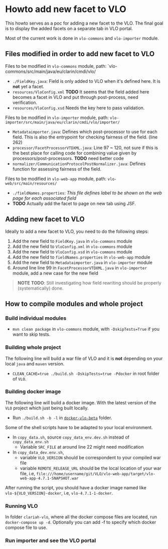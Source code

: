 # Howto add new facet to VLO

This howto serves as a poc for adding a new facet to the VLO. The final goal is to display the added facets on a 
separate tab in VLO portal. 

Most of the current work is done in `vlo-commons` and `vlo-importer` module.  

## Files modified in order to add new facet to VLO 
Files to be modified in `vlo-commons` module, path: `vlo-commons/src/main/java/eu/clarin/cmdi/vlo/
- `./FieldKey.java`: Field is only added to VLO when it's defined here. It is **not** yet a facet. 
- `resources/VloConfig.xml` **TODO** It seems that the field added here becomes a facet in VLO and put through post-process, need verification. 
- `resources/VloConfig.xsd` Needs the key here to pass validation. 

Files to be modified in `vlo-importer` module, path: `vlo-importer/src/main/java/eu/clarin/cmdi/vlo/importer/`
- `Metadataimporter.java`: Defines which post-processor to use for each field. This is also the entrypoint for checking fairness of the field. (line 262)
- `processor/FacetProcessorVTDXML.java`: Line 97 ~ 120, not sure if this is the best place for calling code for combining value given by processors/post-processors. **TODO** need better code 
- `normalizer/CommunicationProtocolPostNormalizer.java`: Defines function for assessing fairness of the field. 

Files to be modified in `vlo-web-app` module, path: `vlo-web/src/main/resources/`
- `./fieldNames.properties`: *This file defines label to be shown on the web page for each associated field*
- **TODO** Actually add the facet to page on new tab using JSF. 

## Adding new facet to VLO
Ideally to add a new facet to VLO, you need to do the following steps:
1. Add the new field to `FieldKey.java` in `vlo-commons` module
2. Add the new field to `VloConfig.xml` in `vlo-commons` module
3. Add the new field to `VloConfig.xsd` in `vlo-commons` module
4. Add the new field to `fieldNames.properties` in `vlo-web-app` module
5. Add the new field to `Metadataimporter.java` in `vlo-importer` module
6. Around line line 99 in `FacetProcessorVTDXML.java` in `vlo-importer` module, add a new case for the new field

> **NOTE** **TODO**: Still investigating how field rewriting should be properly (systematically) done.

## How to compile modules and whole project
### Build individual modules
- `mvn clean package` in `vlo-commons` module, with `-DskipTests=True` if you want to skip tests. 

### Building whole project
The following line will build a war file of VLO and it is **not** depending on your local `java` and `maven` version.

- `CLEAN_CACHE=true ./build.sh -DskipTests=true -Pdocker` in root folder of `VLO`. 

### Building docker image
The following line will build a docker image. With the latest version of the `VLO` project which just being built locally.
- Run `./build.sh -b -l` in [`docker-vlo-beta`](https://gitlab.com/CLARIN-ERIC/docker-vlo-beta) folder.

Some of the shell scripts have to be adapted to your local environment.
- In `copy_data.sh`, source `copy_data_env.dev.sh` instead of `copy_data_env.sh`
  - Variable `SRC_FILE` at around line 22 might need modification
- In `copy_data_dev.env.sh`, 
  - variable `VLO_VERSION` should be correspondent to your compiled war file
  - variable `REMOTE_RELEASE_URL` should be the local location of your war file, i.e, `file:///home/username/git/VLO/vlo-web-app/target/vlo-web-app-4.7.1-SNAPSHOT.war`

After running the script, you should have a docker image named like `vlo-${VLO_VERSION}-docker`, i.e, `vlo-4.7.1-1-docker`.

### Running VLO
In folder `clariah-vlo`, where all the docker compose files are located, run `docker-compose up -d`. Optionally you can add -f <location of docker compose file> to specify which docker compose file to use.

### Run importer and see the VLO portal


